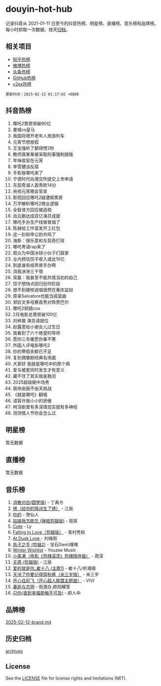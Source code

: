 # douyin-hot-hub

记录抖音从 2021-01-11 日至今的抖音热榜、明星榜、直播榜、音乐榜和品牌榜。每小时抓取一次数据，按天[归档](archives)。

## 相关项目

- [知乎热榜](https://github.com/lonnyzhang423/zhihu-hot-hub)
- [微博热榜](https://github.com/lonnyzhang423/weibo-hot-hub)
- [头条热榜](https://github.com/lonnyzhang423/toutiao-hot-hub)
- [GitHub热榜](https://github.com/lonnyzhang423/github-hot-hub)
- [v2ex热榜](https://github.com/lonnyzhang423/v2ex-hot-hub)


`更新时间：2025-02-12 01:17:02 +0800`

## 抖音热榜

1. 哪吒2票房突破90亿
1. 曼城vs皇马
1. 我国将增开老年人旅游列车
1. 元宵节想放假
1. 王宝强听了都得愣2秒
1. 教师唐某某被采取刑事强制措施
1. 年味收官在元宵
1. 李雪健谈反腐
1. 手影版哪吒来了
1. 宁德时代向港交所提交上市申请
1. 东契奇湖人首秀砍14分
1. 央视元宵晚会官宣
1. 影院回应哪吒2疑遭偷票房
1. 万字解析哪吒2商业逻辑
1. 全智贤方回应被追税
1. 岳云鹏达成百亿演员成就
1. 哪吒手办生产线做冒烟了
1. 陈赫给工作室发开工红包
1. 这一刻和申公豹共鸣了
1. 海斯：很乐意和东契奇打球
1. 哪吒粤语rap来了
1. 观众为中国冰球小伙子们鼓掌
1. 业内预估饺子收入或达10亿
1. 到底谁有结界兽手办啊
1. 消我泱泱三千恨
1. 吴磊：我甚至不能共情当初的自己
1. 饺子想快点回归创作阶段
1. 想不到硬核说唱居然在重庆监狱
1. 原来Salvatore也能当摇篮曲
1. 郑钦文多哈赛首秀对阵贾巴尔
1. 哪吒2铜镜cos
1. 2月电影总票房破100亿
1. 刘梓晨 演员请就位
1. 赵露思给小谢女儿过生日
1. 我看到了六个绝望的导师
1. 愿你三冬暖愿你春不寒
1. 外国人评电影哪吒2
1. 你的寒假余额已不足
1. 复刻偶像剧经典名场面
1. 大家好 我就是哪吒中的那个鼎
1. 爱与被爱同时发生才有意义
1. 藏不住了其实我是敖闰
1. 2025超级碗中场秀
1. 我命由我不由天挑战
1. 《就是哪吒》翻唱
1. 请容许我小小的骄傲
1. 柯淳剧里有多深情现实就有多神经
1. 测测情人节你会怎么过

## 明星榜

暂无数据

## 直播榜

暂无数据

## 音乐榜

1. [消散对白(圆梦版)](https://sf5-hl-cdn-tos.douyinstatic.com/obj/tos-cn-ve-2774/og4jB5I5IizzoZVAAAzWgBMAsMDWoArfwBOiFs) - 丁禹兮
1. [锈（给你的情诗生了锈）](https://sf5-hl-cdn-tos.douyinstatic.com/obj/tos-cn-ve-2774/o8a1PBtVqIYbPEGK6e5A4egedVMdm3fCIz6bbE) - 江辰
1. [你的](https://sf5-hl-cdn-tos.douyinstatic.com/obj/tos-cn-ve-2774/oYuIeKf42jB7sEV6B2upMdpYAgfrQWj0FeRegh) - 贺仙人
1. [姑娘我怎能忘 (弹唱剪辑版)](https://sf5-hl-cdn-tos.douyinstatic.com/obj/tos-cn-ve-2774/okamwrBGEMz6illuEofAsMV4yzF5tVWbBiA5AI) - 抠抠
1. [Cute](https://sf3-cdn-tos.douyinstatic.com/obj/tos-cn-ve-2774/o4IbIzHWKAAB4wsS5qMBRiiAlEBGTpQRNfFvuo) - Ly
1. [Falling In Love（剪辑版）](https://sf5-hl-cdn-tos.douyinstatic.com/obj/tos-cn-ve-2774/o8ajpA8zzgBPahbBIO8AcKGBLJezFCRd1wfP9f) - 青村秀和
1. [ At Dusk  Love ](https://sf5-hl-cdn-tos.douyinstatic.com/obj/tos-cn-ve-2774/o8CrpCf5CaYgI4ZrtQgMQAFEfuGqNnRSDQAPBc) - 刘嗨雨
1. [执子之手 (剪辑2)](https://sf5-hl-cdn-tos.douyinstatic.com/obj/tos-cn-ve-2774/oUoZLQjCc31XzqsBnBQUNgeKtYPBcgbFDwtfcu) - 宝石Gem\哩哩
1. [Winter Wishlist](https://sf5-hl-cdn-tos.douyinstatic.com/obj/tos-cn-ve-2774/oIIgUOeamCFCVAzxN6MFRLIBlLGpUqQxeeHrLE) - Youzee Music
1. [小美满（电影《热辣滚烫》热辣陪伴曲）](https://sf5-hl-cdn-tos.douyinstatic.com/obj/tos-cn-ve-2774/o0GAn2lSgfZIDUgtevCGDQYnFg4CwnrBaxbTZL) - 周深
1. [无感 (剪辑版)](https://sf5-hl-cdn-tos.douyinstatic.com/obj/tos-cn-ve-2774/o0eIsUzJBDlQaQFC5OFlgbMEZC1TFYBftOBn6p) - 江辰
1. [爱的就是你_崔十八 (主歌1)](https://sf5-hl-cdn-tos.douyinstatic.com/obj/tos-cn-ve-2774/oI5BO5DhFZ6UTcNCnZaOCBLtZ7WIMQGfgnXf5E) - 崔十八/听潮阁
1. [天冷了你要记得穿秋裤（米三岁版）](https://sf5-hl-cdn-tos.douyinstatic.com/obj/tos-cn-ve-2774/oQlIwVIDWiZ6BQilAorS7MA0AgCkQDvcZAdm1) - 米三岁
1. [开心往前飞（开心超人联盟主题曲）](https://sf5-hl-cdn-tos.douyinstatic.com/obj/tos-cn-ve-2774/9d8fb7c82cf1421fb93a9fe925275e0a) - VIVI
1. [春娇与志明](https://sf5-hl-cdn-tos.douyinstatic.com/obj/tos-cn-ve-2774/e530d8fceb7044b39707d7f9ff54add1) - 街道办,欧阳耀莹
1. [只你(直到幸福能触手可及)](https://sf5-hl-cdn-tos.douyinstatic.com/obj/tos-cn-ve-2774/o0lBkRDzFTeaVSUz3ZZSCBVtZ5DIMQGfgmEAuE) - 颜人中

## 品牌榜

[2025-02-12-brand.md](archives/2025-02-12-brand.md)

## 历史归档

[archives](archives)

## License

See the [LICENSE](LICENSE) file for license rights and limitations (MIT).
